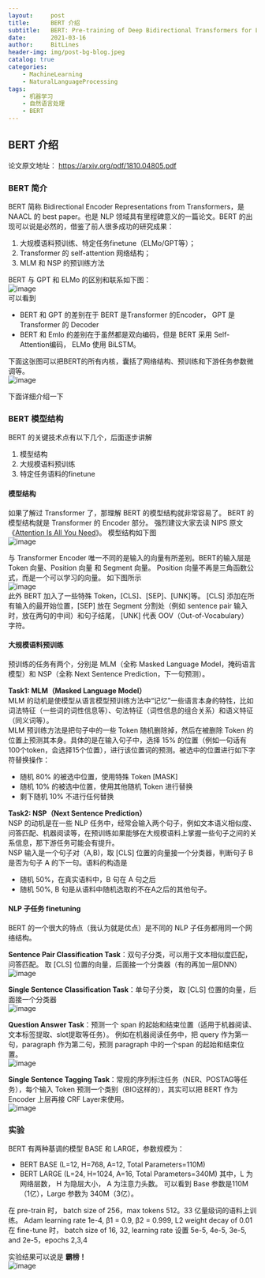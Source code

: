```yaml
---
layout:     post
title:      BERT 介绍
subtitle:   BERT: Pre-training of Deep Bidirectional Transformers for Language Understanding
date:       2021-03-16
author:     BitLines
header-img: img/post-bg-blog.jpeg
catalog: true
categories:
    - MachineLearning
    - NaturalLanguageProcessing
tags:
    - 机器学习
    - 自然语言处理
    - BERT
---
```


## BERT 介绍

论文原文地址： https://arxiv.org/pdf/1810.04805.pdf

### BERT 简介
BERT 简称 Bidirectional Encoder Representations from Transformers，是 NAACL 的 best paper。也是 NLP 领域具有里程碑意义的一篇论文。BERT 的出现可以说是必然的，借鉴了前人很多成功的研究成果：
1. 大规模语料预训练、特定任务finetune（ELMo/GPT等）； 
2. Transformer 的 self-attention 网络结构；
3. MLM 和 NSP 的预训练方法

BERT 与 GPT 和 ELMo 的区别和联系如下图：  
![image](https://user-images.githubusercontent.com/80689631/111260430-b9a9f000-865b-11eb-92c4-3b0521805d04.png)  
可以看到
- BERT 和 GPT 的差别在于 BERT 是Transformer 的Encoder， GPT 是 Transformer 的 Decoder
- BERT 和 Emlo 的差别在于虽然都是双向编码，但是 BERT 采用 Self-Attention编码， ELMo 使用 BiLSTM。

下面这张图可以把BERT的所有内核，囊括了网络结构、预训练和下游任务参数微调等。  
![image](https://user-images.githubusercontent.com/80689631/111248122-4052d300-8644-11eb-9cf2-cd7114168143.png)

下面详细介绍一下

### BERT 模型结构
BERT 的关键技术点有以下几个，后面逐步讲解
1. 模型结构
2. 大规模语料预训练
3. 特定任务语料的finetune

#### 模型结构

如果了解过 Transformer 了，那理解 BERT 的模型结构就非常容易了。 BERT 的模型结构就是 Transformer 的 Encoder 部分。 强烈建议大家去读 NIPS 原文 《[Attention Is All You Need](https://arxiv.org/pdf/1706.03762.pdf)》。 模型结构如下图  
![image](https://user-images.githubusercontent.com/80689631/111251536-67ac9e80-864a-11eb-9915-d39047787523.png)  

与 Transformer Encoder 唯一不同的是输入的向量有所差别。BERT的输入层是 Token 向量、Position 向量 和 Segment 向量。 Position 向量不再是三角函数公式，而是一个可以学习的向量。 如下图所示  
![image](https://user-images.githubusercontent.com/80689631/111251634-9591e300-864a-11eb-88be-8fb1fbab48d0.png)  
此外 BERT 加入了一些特殊 Token，[CLS]、[SEP]、[UNK]等。 [CLS] 添加在所有输入的最开始位置，[SEP] 放在 Segment 分割处（例如 sentence pair 输入时，放在两句的中间）和句子结尾， [UNK] 代表 OOV（Out-of-Vocabulary） 字符。

#### 大规模语料预训练
预训练的任务有两个，分别是 MLM（全称 Masked Language Model，掩码语言模型）和 NSP（全称 Next Sentence Prediction，下一句预测）。

**Task1: MLM（Masked Language Model）**  
MLM 的动机是使模型从语言模型预训练方法中“记忆”一些语言本身的特性，比如词法特征（一些词的词性信息等）、句法特征（词性信息的组合关系）和语义特征（同义词等）。  
MLM 预训练方法是把句子中的一些 Token 随机删除掉，然后在被删除 Token 的位置上预测其本身。具体的是在输入句子中，选择 15% 的位置（例如一句话有100个token，会选择15个位置），进行该位置词的预测。被选中的位置进行如下字符替换操作：
- 随机 80% 的被选中位置，使用特殊 Token [MASK]
- 随机 10% 的被选中位置，使用其他随机 Token 进行替换
- 剩下随机 10% 不进行任何替换

**Task2: NSP（Next Sentence Prediction）**  
NSP 的动机是在一些 NLP 任务中，经常会输入两个句子，例如文本语义相似度、问答匹配、机器阅读等，在预训练如果能够在大规模语料上掌握一些句子之间的关系信息，那下游任务可能会有提升。  
NSP 输入是一个句子对（A,B)，取 [CLS] 位置的向量接一个分类器，判断句子 B 是否为句子 A 的下一句。语料的构造是
- 随机 50%，在真实语料中，B 句在 A 句之后
- 随机 50%, B 句是从语料中随机选取的不在A之后的其他句子。

#### NLP 子任务 finetuning
BERT 的一个很大的特点（我认为就是优点）是不同的 NLP 子任务都用同一个网络结构。

**Sentence Pair Classification Task**：双句子分类，可以用于文本相似度匹配，问答匹配。 取 [CLS] 位置的向量，后面接一个分类器（有的再加一层DNN）  
![image](https://user-images.githubusercontent.com/80689631/111253300-ec4cec00-864d-11eb-9495-4e8f8ef97f45.png)  

**Single Sentence Classification Task**：单句子分类， 取 [CLS] 位置的向量，后面接一个分类器  
![image](https://user-images.githubusercontent.com/80689631/111253382-0edf0500-864e-11eb-8cec-4094604c9e5d.png)  

**Question Answer Task**：预测一个 span 的起始和结束位置（适用于机器阅读、文本标签提取、slot提取等任务）。 例如在机器阅读任务中，把 query 作为第一句，paragraph 作为第二句，预测 paragraph 中的一个span 的起始和结束位置。  
![image](https://user-images.githubusercontent.com/80689631/111253660-86149900-864e-11eb-949c-8cc0444ce97b.png)  

**Single Sentence Tagging Task**：常规的序列标注任务（NER、POSTAG等任务），每个输入 Token 预测一个类别（BIO这样的），其实可以把 BERT 作为 Encoder 上层再接 CRF Layer来使用。  
![image](https://user-images.githubusercontent.com/80689631/111259797-a0ed0a80-865a-11eb-955e-0fb9e02e2b2a.png)


### 实验

BERT 有两种基调的模型 BASE 和 LARGE，参数规模为：
- BERT BASE (L=12, H=768, A=12, Total Parameters=110M)  
- BERT LARGE (L=24, H=1024, A=16, Total Parameters=340M)
其中，L 为网络层数， H 为隐层大小， A 为注意力头数。 可以看到 Base 参数是110M（1亿），Large 参数为 340M（3亿）。

在 pre-train 时， batch size of 256，max tokens 512。33 亿量级词的语料上训练。 Adam learning rate 1e-4, β1 = 0.9, β2 = 0.999, L2 weight decay of 0.01  
在 fine-tune 时， batch size of 16, 32, learning rate 设置 5e-5, 4e-5, 3e-5, and 2e-5，epochs 2,3,4

实验结果可以说是 **霸榜！**  
![image](https://user-images.githubusercontent.com/80689631/111261191-02ae7400-865d-11eb-9010-c9bdc3b219f9.png)
